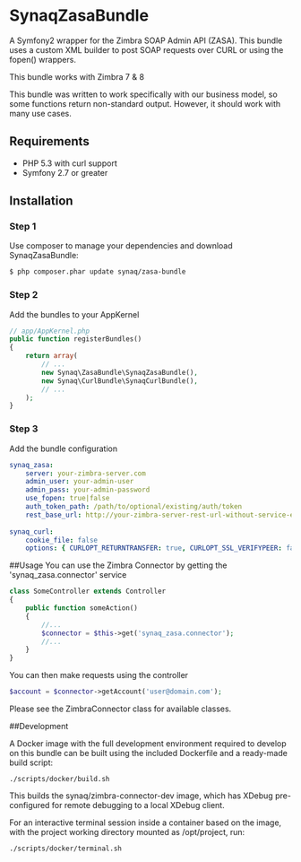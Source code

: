 SynaqZasaBundle
===============

A Symfony2 wrapper for the Zimbra SOAP Admin API (ZASA). 
This bundle uses a custom XML builder to post SOAP requests over CURL or using the fopen() wrappers.

This bundle works with Zimbra 7 & 8

This bundle was written to work specifically with our business model, so some functions return non-standard output. However, it should work with many use cases.

## Requirements

* PHP 5.3 with curl support
* Symfony 2.7 or greater

## Installation

### Step 1
Use composer to manage your dependencies and download SynaqZasaBundle:
``` bash
$ php composer.phar update synaq/zasa-bundle
```

### Step 2
Add the bundles to your AppKernel
```php
// app/AppKernel.php
public function registerBundles()
{
    return array(
        // ...
        new Synaq\ZasaBundle\SynaqZasaBundle(),
        new Synaq\CurlBundle\SynaqCurlBundle(),
        // ...
    );
}
```

### Step 3
Add the bundle configuration
```yml
synaq_zasa:
    server: your-zimbra-server.com
    admin_user: your-admin-user
    admin_pass: your-admin-password
    use_fopen: true|false
    auth_token_path: /path/to/optional/existing/auth/token
    rest_base_url: http://your-zimbra-server-rest-url-without-service-endpoint.some-host.com
    
synaq_curl:
    cookie_file: false
    options: { CURLOPT_RETURNTRANSFER: true, CURLOPT_SSL_VERIFYPEER: false, CURLOPT_SSL_VERIFYHOST: false, CURLOPT_SSL_CIPHER_LIST: %curl_cipher_list% }
```

##Usage
You can use the Zimbra Connector by getting the 'synaq_zasa.connector' service
```php
class SomeController extends Controller
{
    public function someAction()
    {
        //...
        $connector = $this->get('synaq_zasa.connector');
        //...
    }
}
```

You can then make requests using the controller
```php
$account = $connector->getAccount('user@domain.com');
```

Please see the ZimbraConnector class for available classes.

##Development

A Docker image with the full development environment required to
develop on this bundle can be built using the included Dockerfile
and a ready-made build script:

```
./scripts/docker/build.sh
```

This builds the synaq/zimbra-connector-dev image, which has XDebug
pre-configured for remote debugging to a local XDebug client.

For an interactive terminal session inside a container based on the
image, with the project working directory mounted as /opt/project, run:

```
./scripts/docker/terminal.sh
```